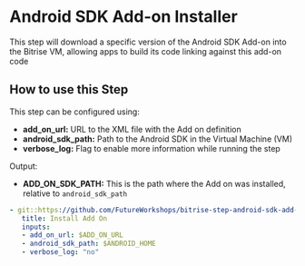 # Android SDK Add-on Installer

This step will download a specific version of the Android SDK Add-on into the Bitrise VM, allowing apps to build its code linking against this add-on code


## How to use this Step

This step can be configured using:

- **add_on_url:** URL to the XML file with the Add on definition
- **android_sdk_path:** Path to the Android SDK in the Virtual Machine (VM)
- **verbose_log:** Flag to enable more information while running the step

Output:

- **ADD_ON_SDK_PATH:** This is the path where the Add on was installed, relative to `android_sdk_path`

```yaml
- git::https://github.com/FutureWorkshops/bitrise-step-android-sdk-add-on-installer.git@main:
   title: Install Add On
   inputs:
   - add_on_url: $ADD_ON_URL
   - android_sdk_path: $ANDROID_HOME
   - verbose_log: "no"
```
